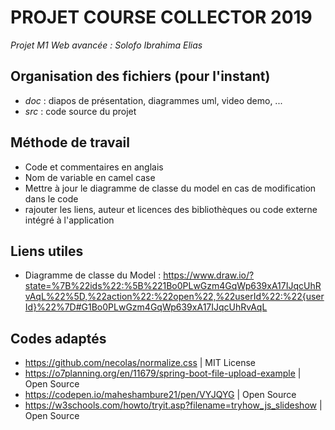 # PROJET COURSE COLLECTOR 2019
_Projet M1 Web avancée : Solofo Ibrahima Elias_


## Organisation des fichiers (pour l'instant)
  - _doc_ : diapos de présentation, diagrammes uml, video demo, ...
  - _src_ : code source du projet
  
## Méthode de travail 
 - Code et commentaires en anglais
 - Nom de variable en camel case
 - Mettre à jour le diagramme de classe du model en cas de modification dans le code
 - rajouter les liens, auteur et licences des bibliothèques ou code externe intégré à l'application

## Liens utiles
 - Diagramme de classe du Model : https://www.draw.io/?state=%7B%22ids%22:%5B%221Bo0PLwGzm4GqWp639xA17IJqcUhRvAqL%22%5D,%22action%22:%22open%22,%22userId%22:%22{userId}%22%7D#G1Bo0PLwGzm4GqWp639xA17IJqcUhRvAqL
 
## Codes adaptés
 - https://github.com/necolas/normalize.css | MIT License
 - https://o7planning.org/en/11679/spring-boot-file-upload-example | Open Source
 - https://codepen.io/maheshambure21/pen/VYJQYG | Open Source
 - https://w3schools.com/howto/tryit.asp?filename=tryhow_js_slideshow  | Open Source
